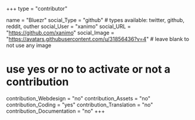 +++
type = "contributor"

name = "Bluezr"
social_Type = "github" # types available: twitter, github, reddit, outher
social_User = "xanimo"
social_URL = "https://github.com/xanimo"
social_Image = "https://avatars.githubusercontent.com/u/31856436?v=4" # leave blank to not use any image

# use yes or no to activate or not a contribution
contribution_Webdesign = "no"
contribution_Assets = "no"
contribution_Coding = "yes"
contribution_Translation = "no"
contribution_Documentation = "no"
+++